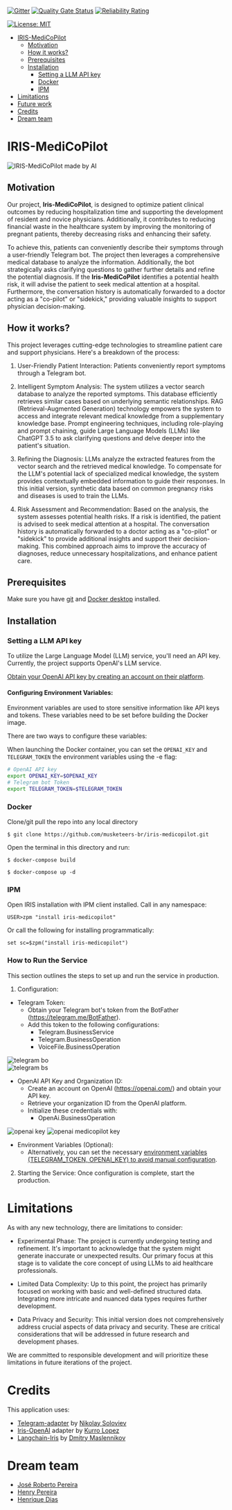  [![Gitter](https://img.shields.io/badge/Available%20on-Intersystems%20Open%20Exchange-00b2a9.svg)](https://openexchange.intersystems.com/package/intersystems-iris-dev-template)
 [![Quality Gate Status](https://community.objectscriptquality.com/api/project_badges/measure?project=intersystems_iris_community%2Fintersystems-iris-dev-template&metric=alert_status)](https://community.objectscriptquality.com/dashboard?id=intersystems_iris_community%2Fintersystems-iris-dev-template)
 [![Reliability Rating](https://community.objectscriptquality.com/api/project_badges/measure?project=intersystems_iris_community%2Fintersystems-iris-dev-template&metric=reliability_rating)](https://community.objectscriptquality.com/dashboard?id=intersystems_iris_community%2Fintersystems-iris-dev-template)

[![License: MIT](https://img.shields.io/badge/License-MIT-blue.svg?style=flat&logo=AdGuard)](LICENSE)

- [IRIS-MediCoPilot](#iris-medicopilot)
  - [Motivation](#motivation)
  - [How it works?](#how-it-works)
  - [Prerequisites](#prerequisites)
  - [Installation](#installation)
    - [Setting a LLM API key](#setting-a-llm-api-key)
    - [Docker](#docker)
    - [IPM](#ipm)
- [Limitations](#limitations)
- [Future work](#future-work)
- [Credits](#credits)
- [Dream team](#dream-team)


# IRIS-MediCoPilot

![IRIS-MediCoPilot made by AI](./assets/medicopilot-cover.jpg)	

## Motivation

Our project, **Iris-MediCoPilot**, is designed to optimize patient clinical outcomes by reducing hospitalization time and supporting the development of resident and novice physicians. Additionally, it contributes to reducing financial waste in the healthcare system by improving the monitoring of pregnant patients, thereby decreasing risks and enhancing their safety.

To achieve this, patients can conveniently describe their symptoms through a user-friendly Telegram bot. The project then leverages a comprehensive medical database to analyze the information. Additionally, the bot strategically asks clarifying questions to gather further details and refine the potential diagnosis. If the **Iris-MediCoPilot** identifies a potential health risk, it will advise the patient to seek medical attention at a hospital. Furthermore, the conversation history is automatically forwarded to a doctor acting as a "co-pilot" or "sidekick," providing valuable insights to support physician decision-making.

## How it works?

This project leverages cutting-edge technologies to streamline patient care and support physicians. Here's a breakdown of the process:

1. User-Friendly Patient Interaction:
  Patients conveniently report symptoms through a Telegram bot.

2. Intelligent Symptom Analysis:
  The system utilizes a vector search database to analyze the reported symptoms. This database efficiently retrieves similar cases based on underlying semantic relationships.
  RAG (Retrieval-Augmented Generation) technology empowers the system to access and integrate relevant medical knowledge from a supplementary knowledge base.
  Prompt engineering techniques, including role-playing and prompt chaining, guide Large Language Models (LLMs) like ChatGPT 3.5 to ask clarifying questions and delve deeper into the patient's situation.

3. Refining the Diagnosis:
  LLMs analyze the extracted features from the vector search and the retrieved medical knowledge.
  To compensate for the LLM's potential lack of specialized medical knowledge, the system provides contextually embedded information to guide their responses.
  In this initial version, synthetic data based on common pregnancy risks and diseases is used to train the LLMs.

4. Risk Assessment and Recommendation:
  Based on the analysis, the system assesses potential health risks.
  If a risk is identified, the patient is advised to seek medical attention at a hospital.
  The conversation history is automatically forwarded to a doctor acting as a "co-pilot" or "sidekick" to provide additional insights and support their decision-making.
  This combined approach aims to improve the accuracy of diagnoses, reduce unnecessary hospitalizations, and enhance patient care.

## Prerequisites

Make sure you have [git](https://git-scm.com/book/en/v2/Getting-Started-Installing-Git) and [Docker desktop](https://www.docker.com/products/docker-desktop) installed.

## Installation 

### Setting a LLM API key

To utilize the Large Language Model (LLM) service, you'll need an API key. Currently, the project supports OpenAI's LLM service.

[Obtain your OpenAI API key by creating an account on their platform](https://openai.com/).

#### Configuring Environment Variables:

Environment variables are used to store sensitive information like API keys and tokens. These variables need to be set before building the Docker image.

There are two ways to configure these variables:

When launching the Docker container, you can set the `OPENAI_KEY` and `TELEGRAM_TOKEN` the environment variables using the -e flag:

```bash
# OpenAI API key
export OPENAI_KEY=$OPENAI_KEY
# Telegram bot Token
export TELEGRAM_TOKEN=$TELEGRAM_TOKEN
```

### Docker

Clone/git pull the repo into any local directory

```
$ git clone https://github.com/musketeers-br/iris-medicopilot.git 
```

Open the terminal in this directory and run:

```
$ docker-compose build

$ docker-compose up -d
```

### IPM

Open IRIS installation with IPM client installed. Call in any namespace:

```objectscript
USER>zpm "install iris-medicopilot"

```

Or call the following for installing programmatically:

```objectscript
set sc=$zpm("install iris-medicopilot")
```

### How to Run the Service

This section outlines the steps to set up and run the service in production.

1. Configuration:
  - Telegram Token:
    - Obtain your Telegram bot's token from the BotFather (https://telegram.me/BotFather).
    - Add this token to the following configurations:
      - Telegram.BusinessService
      - Telegram.BusinessOperation
      - VoiceFile.BusinessOperation

  ![telegram bo](./assets/telegram_01.png)	
  ![telegram bs](./assets/telegram_02.png)	

  - OpenAI API Key and Organization ID:
    -  Create an account on OpenAI (https://openai.com/) and obtain your API key.
    - Retrieve your organization ID from the OpenAI platform.
    - Initialize these credentials with:
      - OpenAi.BusinessOperation

  ![openai key](./assets/openai_01.png)	
  ![openai medicopilot key](./assets/openai_02.png)	

  - Environment Variables (Optional):
    - Alternatively, you can set the necessary [environment variables (TELEGRAM_TOKEN, OPENAI_KEY) to avoid manual configuration](#configuring-environment-variables).

2. Starting the Service:
  Once configuration is complete, start the production. 


# Limitations

As with any new technology, there are limitations to consider:

- Experimental Phase: 
  The project is currently undergoing testing and refinement. It's important to acknowledge that the system might generate inaccurate or unexpected results. Our primary focus at this stage is to validate the core concept of using LLMs to aid healthcare professionals.

- Limited Data Complexity: 
  Up to this point, the project has primarily focused on working with basic and well-defined structured data. Integrating more intricate and nuanced data types requires further development.

- Data Privacy and Security: 
  This initial version does not comprehensively address crucial aspects of data privacy and security. These are critical considerations that will be addressed in future research and development phases.

We are committed to responsible development and will prioritize these limitations in future iterations of the project.

# Credits

This application uses:
- [Telegram-adapter](https://openexchange.intersystems.com/package/Telegram-adapter) by [Nikolay Soloviev](https://openexchange.intersystems.com/user/Nikolay%20Solovyev/PdgTNFsHyQu1qL02CS4BfFYIs)
- [Iris-OpenAI](https://openexchange.intersystems.com/package/iris-openai) adapter by [Kurro Lopez](https://openexchange.intersystems.com/user/Francisco%20L%C3%B3pez/n8nIarmmcBVMySIjS3ukc2Mp9w)
- [Langchain-Iris](https://openexchange.intersystems.com/package/langchain-iris) by [Dmitry Maslennikov](https://openexchange.intersystems.com/user/Dmitry%20Maslennikov/YpNBvnDkky3FetRt6rPnhxRjjwM)

# Dream team

* [José Roberto Pereira](https://community.intersystems.com/user/jos%C3%A9-roberto-pereira-0)
* [Henry Pereira](https://community.intersystems.com/user/henry-pereira)
* [Henrique Dias](https://community.intersystems.com/user/henrique-dias-2)
